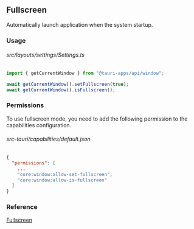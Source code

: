 ## Fullscreen

Automatically launch application when the system startup.

### Usage

###### src/layouts/settings/Settings.ts
```typescript
import { getCurrentWindow } from "@tauri-apps/api/window";

await getCurrentWindow().setFullscreen(true);
await getCurrentWindow().isFullscreen();

```

### Permissions
To use fullscreen mode, you need to add the following permission to the capabilities configuration.

###### src-tauri/capabilities/default.json
``` json
{
  "permissions": [
    ...
    "core:window:allow-set-fullscreen",
    "core:window:allow-is-fullscreen"
  ]
}
```

### Reference
[Fullscreen](https://tauri.app/reference/javascript/api/namespacewindow/#setfullscreen)